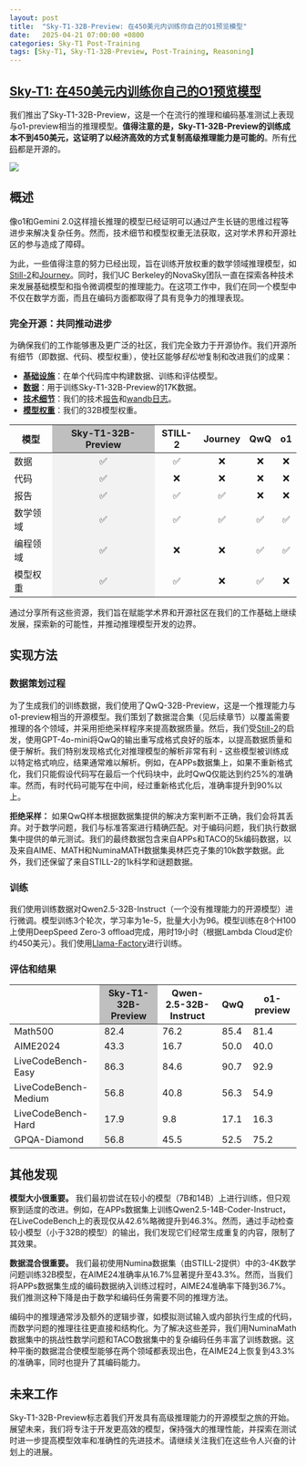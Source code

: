 ```yaml
---
layout: post
title:  "Sky-T1-32B-Preview: 在450美元内训练你自己的O1预览模型"
date:   2025-04-21 07:00:00 +0800
categories: Sky-T1 Post-Training
tags: [Sky-T1, Sky-T1-32B-Preview, Post-Training, Reasoning]
---
```


## [Sky-T1: 在450美元内训练你自己的O1预览模型](https://novasky-ai.github.io/posts/sky-t1/)

我们推出了Sky-T1-32B-Preview，这是一个在流行的推理和编码基准测试上表现与o1-preview相当的推理模型。**值得注意的是，Sky-T1-32B-Preview的训练成本不到450美元，这证明了以经济高效的方式复制高级推理能力是可能的**。所有[代码](https://github.com/NovaSky-AI/SkyThought)都是开源的。

![](/images/2025/Sky-T1/Sky-T1-pipeline.jpg)

## 概述
像o1和Gemini 2.0这样擅长推理的模型已经证明可以通过产生长链的思维过程等进步来解决复杂任务。然而，技术细节和模型权重无法获取，这对学术界和开源社区的参与造成了障碍。

为此，一些值得注意的努力已经出现，旨在训练开放权重的数学领域推理模型，如[Still-2](https://arxiv.org/abs/2412.09413)和[Journey](https://arxiv.org/abs/2411.16489)。同时，我们UC Berkeley的NovaSky团队一直在探索各种技术来发展基础模型和指令微调模型的推理能力。在这项工作中，我们在同一个模型中不仅在数学方面，而且在编码方面都取得了具有竞争力的推理表现。

### 完全开源：共同推动进步
为确保我们的工作能够惠及更广泛的社区，我们完全致力于开源协作。我们开源所有细节（即数据、代码、模型权重），使社区能够*轻松地*复制和改进我们的成果：
- [**基础设施**](https://github.com/NovaSky-AI/SkyThought)：在单个代码库中构建数据、训练和评估模型。
- [**数据**](https://github.com/NovaSky-AI/SkyThought)：用于训练Sky-T1-32B-Preview的17K数据。
- [**技术细节**](https://novasky-ai.github.io/posts/sky-t1)：我们的技术[报告](https://novasky-ai.github.io/posts/sky-t1/)和[wandb日志](https://api.wandb.ai/links/sky-posttraining-uc-berkeley/wjg3sybl)。
- [**模型权重**](https://huggingface.co/NovaSky-AI)：我们的32B模型权重。

<table>
  <thead>
    <tr>
      <th>模型</th>
      <th style="background-color: #bfbfbf;"><div align="center">Sky-T1-32B-Preview</div></th>
      <th><div align="center">STILL-2</div></th>
      <th><div align="center">Journey</div></th>
      <th><div align="center">QwQ</div></th>
      <th><div align="center">o1</div></th>
    </tr>
  </thead>
  <tbody>
    <tr>
      <td>数据</td>
      <td style="background-color: #f2f2f2;"><div align="center">✅</div></td>
      <td><div align="center">✅</div></td>
      <td><div align="center">❌</div></td>
      <td><div align="center">❌</div></td>
      <td><div align="center">❌</div></td>
    </tr>
    <tr>
      <td>代码</td>
      <td style="background-color: #f2f2f2;"><div align="center">✅</div></td>
      <td><div align="center">❌</div></td>
      <td><div align="center">❌</div></td>
      <td><div align="center">❌</div></td>
      <td><div align="center">❌</div></td>
    </tr>
    <tr>
      <td>报告</td>
      <td style="background-color: #f2f2f2;"><div align="center">✅</div></td>
      <td><div align="center">✅</div></td>
      <td><div align="center">✅</div></td>
      <td><div align="center">❌</div></td>
      <td><div align="center">❌</div></td>
    </tr>
    <tr>
      <td>数学领域</td>
      <td style="background-color: #f2f2f2;"><div align="center">✅</div></td>
      <td><div align="center">✅</div></td>
      <td><div align="center">✅</div></td>
      <td><div align="center">✅</div></td>
      <td><div align="center">✅</div></td>
    </tr>
    <tr>
      <td>编程领域</td>
      <td style="background-color: #f2f2f2;"><div align="center">✅</div></td>
      <td><div align="center">❌</div></td>
      <td><div align="center">❌</div></td>
      <td><div align="center">✅</div></td>
      <td><div align="center">✅</div></td>
    </tr>
    <tr>
      <td>模型权重</td>
      <td style="background-color: #f2f2f2;"><div align="center">✅</div></td>
      <td><div align="center">✅</div></td>
      <td><div align="center">❌</div></td>
      <td><div align="center">✅</div></td>
      <td><div align="center">❌</div></td>
    </tr>
  </tbody>
</table>

通过分享所有这些资源，我们旨在赋能学术界和开源社区在我们的工作基础上继续发展，探索新的可能性，并推动推理模型开发的边界。

## 实现方法
### 数据策划过程
为了生成我们的训练数据，我们使用了QwQ-32B-Preview，这是一个推理能力与o1-preview相当的开源模型。我们策划了数据混合集（见后续章节）以覆盖需要推理的各个领域，并采用拒绝采样程序来提高数据质量。然后，我们受[Still-2](https://arxiv.org/abs/2412.09413)的启发，使用GPT-4o-mini将QwQ的输出重写成格式良好的版本，以提高数据质量和便于解析。我们特别发现格式化对推理模型的解析非常有利 - 这些模型被训练成以特定格式响应，结果通常难以解析。例如，在APPs数据集上，如果不重新格式化，我们只能假设代码写在最后一个代码块中，此时QwQ仅能达到约25%的准确率。然而，有时代码可能写在中间，经过重新格式化后，准确率提升到90%以上。

**拒绝采样：** 如果QwQ样本根据数据集提供的解决方案判断不正确，我们会将其丢弃。对于数学问题，我们与标准答案进行精确匹配。对于编码问题，我们执行数据集中提供的单元测试。我们的最终数据包含来自APPs和TACO的5k编码数据，以及来自AIME、MATH和NuminaMATH数据集奥林匹克子集的10k数学数据。此外，我们还保留了来自STILL-2的1k科学和谜题数据。

### 训练
我们使用训练数据对Qwen2.5-32B-Instruct（一个没有推理能力的开源模型）进行微调。模型训练3个轮次，学习率为1e-5，批量大小为96。模型训练在8个H100上使用DeepSpeed Zero-3 offload完成，用时19小时（根据Lambda Cloud定价约450美元）。我们使用[Llama-Factory](https://github.com/hiyouga/LLaMA-Factory)进行训练。

### 评估和结果
<table>
  <thead>
    <tr>
      <th></th>
      <th style="background-color: #bfbfbf;">Sky-T1-32B-Preview</th>
      <th>Qwen-2.5-32B-Instruct</th>
      <th>QwQ</th>
      <th>o1-preview</th>
    </tr>
  </thead>
  <tbody>
    <tr>
      <td>Math500</td>
      <td style="background-color: #F2F2F2;">82.4</td>
      <td>76.2</td>
      <td>85.4</td>
      <td>81.4</td>
    </tr>
    <tr>
      <td>AIME2024</td>
      <td style="background-color: #F2F2F2;">43.3</td>
      <td>16.7</td>
      <td>50.0</td>
      <td>40.0</td>
    </tr>
    <tr>
      <td>LiveCodeBench-Easy</td>
      <td style="background-color: #F2F2F2;">86.3</td>
      <td>84.6</td>
      <td>90.7</td>
      <td>92.9</td>
    </tr>
    <tr>
      <td>LiveCodeBench-Medium</td>
      <td style="background-color: #F2F2F2;">56.8</td>
      <td>40.8</td>
      <td>56.3</td>
      <td>54.9</td>
    </tr>
    <tr>
      <td>LiveCodeBench-Hard</td>
      <td style="background-color: #F2F2F2;">17.9</td>
      <td>9.8</td>
      <td>17.1</td>
      <td>16.3</td>
    </tr>
    <tr>
      <td>GPQA-Diamond</td>
      <td style="background-color: #F2F2F2;">56.8</td>
      <td>45.5</td>
      <td>52.5</td>
      <td>75.2</td>
    </tr>
  </tbody>
</table>

## 其他发现
**模型大小很重要。** 我们最初尝试在较小的模型（7B和14B）上进行训练，但只观察到适度的改进。例如，在APPs数据集上训练Qwen2.5-14B-Coder-Instruct，在LiveCodeBench上的表现仅从42.6%略微提升到46.3%。然而，通过手动检查较小模型（小于32B的模型）的输出，我们发现它们经常生成重复的内容，限制了其效果。

**数据混合很重要。** 我们最初使用Numina数据集（由STILL-2提供）中的3-4K数学问题训练32B模型，在AIME24准确率从16.7%显著提升至43.3%。然而，当我们将APPs数据集生成的编码数据纳入训练过程时，AIME24准确率下降到36.7%。我们推测这种下降是由于数学和编码任务需要不同的推理方法。

编码中的推理通常涉及额外的逻辑步骤，如模拟测试输入或内部执行生成的代码，而数学问题的推理往往更直接和结构化。为了解决这些差异，我们用NuminaMath数据集中的挑战性数学问题和TACO数据集中的复杂编码任务丰富了训练数据。这种平衡的数据混合使模型能够在两个领域都表现出色，在AIME24上恢复到43.3%的准确率，同时也提升了其编码能力。

## 未来工作
Sky-T1-32B-Preview标志着我们开发具有高级推理能力的开源模型之旅的开始。展望未来，我们将专注于开发更高效的模型，保持强大的推理性能，并探索在测试时进一步提高模型效率和准确性的先进技术。请继续关注我们在这些令人兴奋的计划上的进展。
